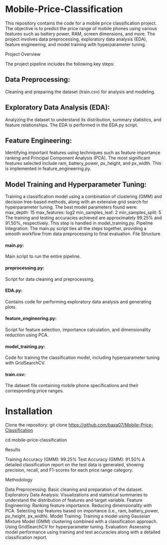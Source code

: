 # Mobile-Price-Classification
This repository contains the code for a mobile price classification project. The objective is to predict the price range of mobile phones using various features such as battery power, RAM, screen dimensions, and more. The project involves data preprocessing, exploratory data analysis (EDA), feature engineering, and model training with hyperparameter tuning.

Project Overview

The project pipeline includes the following key steps:

## Data Preprocessing:
Cleaning and preparing the dataset (train.csv) for analysis and modeling.
## Exploratory Data Analysis (EDA):
Analyzing the dataset to understand its distribution, summary statistics, and feature relationships. The EDA is performed in the EDA.py script.
## Feature Engineering:
Identifying important features using techniques such as feature importance ranking and Principal Component Analysis (PCA). The most significant features selected include ram, battery_power, px_height, and px_width. This is implemented in feature_engineering.py.
## Model Training and Hyperparameter Tuning:
Training a classification model using a combination of clustering (GMM) and decision tree-based methods, along with an extensive grid search for hyperparameter tuning. The best model parameters found were:
max_depth: 15
max_features: log2
min_samples_leaf: 2
min_samples_split: 5
The training and testing accuracies achieved are approximately 99.25% and 91.50%, respectively. This step is handled in model_training.py.
Pipeline Integration:
The main.py script ties all the steps together, providing a smooth workflow from data preprocessing to final evaluation.
File Structure

#### main.py:
Main script to run the entire pipeline.
#### preprocessing.py:
Script for data cleaning and preprocessing.
#### EDA.py:
Contains code for performing exploratory data analysis and generating plots.
#### feature_engineering.py:
Script for feature selection, importance calculation, and dimensionality reduction using PCA.
#### model_training.py:
Code for training the classification model, including hyperparameter tuning with GridSearchCV.
#### train.csv:
The dataset file containing mobile phone specifications and their corresponding price ranges.

# Installation

Clone the repository:
git clone https://github.com/baxa07/Mobile-Price-Classification

cd mobile-price-classification

Results

Training Accuracy (GMM): 99.25%
Test Accuracy (GMM): 91.50%
A detailed classification report on the test data is generated, showing precision, recall, and F1-scores for each price range category.

Methodology

Data Preprocessing:
Basic cleaning and preparation of the dataset.
Exploratory Data Analysis:
Visualizations and statistical summaries to understand the distribution of features and target variable.
Feature Engineering:
Ranking feature importance.
Reducing dimensionality with PCA.
Selecting top features based on importance (i.e., ram, battery_power, px_height, px_width).
Model Training:
Training a model using Gaussian Mixture Model (GMM) clustering combined with a classification approach.
Using GridSearchCV for hyperparameter tuning.
Evaluation:
Assessing model performance using training and test accuracies along with a detailed classification report.



